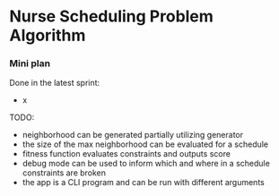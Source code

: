 # Nurse Scheduling Problem Algorithm

### Mini plan


Done in the latest sprint:
 - x

TODO:
 - neighborhood can be generated partially utilizing generator
 - the size of the max neighborhood can be evaluated for a schedule
 - fitness function evaluates constraints and outputs score
 - debug mode can be used to inform which and where in a schedule constraints are broken
 - the app is a CLI program and can be run with different arguments

